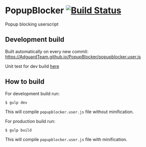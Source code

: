 # PopupBlocker [![Build Status](https://travis-ci.org/AdguardTeam/PopupBlocker.svg?branch=master)](https://travis-ci.org/AdguardTeam/PopupBlocker)
Popup blocking userscript


## Development build

Built automatically on every new commit:
https://AdguardTeam.github.io/PopupBlocker/popupblocker.user.js

Unit test for dev build [here](https://AdguardTeam.github.io/PopupBlocker/test/)

## How to build

For development build run:

    $ gulp dev

This will compile `popupblocker.user.js` file without minification.

For production build run:

    $ gulp build

This will compile `popupblocker.user.js` file with minification.
